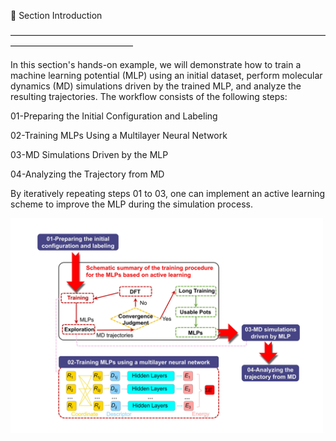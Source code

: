 📘 Section Introduction

——————————————————————————————————————————————————

In this section's hands-on example, we will demonstrate how to train a machine learning potential (MLP) using an initial dataset, perform molecular dynamics (MD) simulations driven by the trained MLP, and analyze the resulting trajectories. The workflow consists of the following steps:

01-Preparing the Initial Configuration and Labeling

02-Training MLPs Using a Multilayer Neural Network

03-MD Simulations Driven by the MLP

04-Analyzing the Trajectory from MD

By iteratively repeating steps 01 to 03, one can implement an active learning scheme to improve the MLP during the simulation process.

<p float="left">
  <img src="https://raw.githubusercontent.com/AMLS-PRG/AtomML-Course/main/module-5/Figure5-1.jpg" width="500">
</p>

